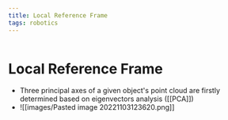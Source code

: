 ```yaml
---
title: Local Reference Frame
tags: robotics 
---
```

```toc
```
# Local Reference Frame
- Three principal axes of a given object's point cloud are firstly determined based on eigenvectors analysis ([[PCA]])
- ![[images/Pasted image 20221103123620.png]]



